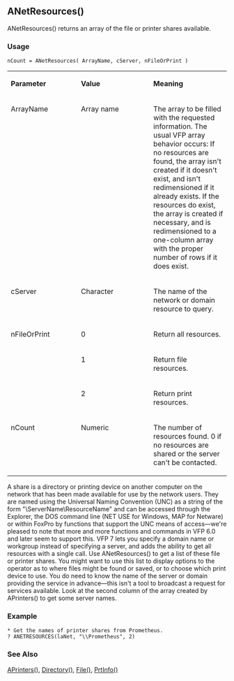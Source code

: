 ## ANetResources()

ANetResources() returns an array of the file or printer shares available.

### Usage

```foxpro
nCount = ANetResources( ArrayName, cServer, nFileOrPrint )
```
<table>
<tr>
  <td width="32%" valign="top">
  <p><b>Parameter</b></p>
  </td>
  <td width="23%" valign="top">
  <p><b>Value</b></p>
  </td>
  <td width="45%" valign="top">
  <p><b>Meaning</b></p>
  </td>
 </tr>
<tr>
  <td width="32%" valign="top">
  <p>ArrayName</p>
  </td>
  <td width="23%" valign="top">
  <p>Array name</p>
  </td>
  <td width="45%" valign="top">
  <p>The array to be filled with the requested information. The usual VFP array behavior occurs: If no resources are found, the array isn't created if it doesn't exist, and isn't redimensioned if it already exists. If the resources do exist, the array is created if necessary, and is redimensioned to a one-column array with the proper number of rows if it does exist.</p>
  </td>
 </tr>
<tr>
  <td width="32%" valign="top">
  <p>cServer</p>
  </td>
  <td width="23%" valign="top">
  <p>Character</p>
  </td>
  <td width="45%" valign="top">
  <p>The name of the network or domain resource to query.</p>
  </td>
 </tr>
<tr>
  <td width="32%" rowspan="3" valign="top">
  <p>nFileOrPrint</p>
  </td>
  <td width="23%" valign="top">
  <p>0</p>
  </td>
  <td width="45%" valign="top">
  <p>Return all resources.</p>
  </td>
 </tr>
<tr>
  <td width="33%" valign="top">
  <p>1</p>
  </td>
  <td width="67%" valign="top">
  <p>Return file resources.</p>
  </td>
 </tr>
<tr>
  <td width="33%" valign="top">
  <p>2</p>
  </td>
  <td width="67%" valign="top">
  <p>Return print resources.</p>
  </td>
 </tr>
<tr>
  <td width="32%" valign="top">
  <p>nCount</p>
  </td>
  <td width="23%" valign="top">
  <p>Numeric</p>
  </td>
  <td width="45%" valign="top">
  <p>The number of resources found. 0 if no resources are shared or the server can't be contacted.</p>
  </td>
 </tr>
</table>

A share is a directory or printing device on another computer on the network that has been made available for use by the network users. They are named using the Universal Naming Convention (UNC) as a string of the form "\\ServerName\ResourceName" and can be accessed through the Explorer, the DOS command line (NET USE for Windows, MAP for Netware) or within FoxPro by functions that support the UNC means of access&mdash;we're pleased to note that more and more functions and commands in VFP 6.0 and later seem to support this. VFP 7 lets you specify a domain name or workgroup instead of specifying a server, and adds the ability to get all resources with a single call. Use ANetResources() to get a list of these file or printer shares. You might want to use this list to display options to the operator as to where files might be found or saved, or to choose which print device to use. You do need to know the name of the server or domain providing the service in advance&mdash;this isn't a tool to broadcast a request for services available. Look at the second column of the array created by APrinters() to get some server names. 

### Example

```foxpro
* Get the names of printer shares from Prometheus.
? ANETRESOURCES(laNet, "\\Prometheus", 2)
```
### See Also

[APrinters()](s4g287.md), [Directory()](s4g041.md), [File()](s4g041.md), [PrtInfo()](s4g404.md)